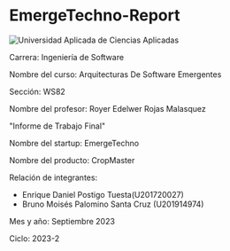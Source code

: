 # EmergeTechno-Report
 ![Universidad Aplicada de Ciencias Aplicadas](https://upload.wikimedia.org/wikipedia/commons/f/fc/UPC_logo_transparente.png)
 
 Carrera: Ingeniería de Software

Nombre del curso: Arquitecturas De Software Emergentes

Sección: WS82

Nombre del profesor: Royer Edelwer Rojas Malasquez

"Informe de Trabajo Final"

Nombre del startup: EmergeTechno

Nombre del producto: CropMaster

Relación de integrantes:

-   Enrique Daniel Postigo Tuesta(U201720027)
-   Bruno Moisés Palomino Santa Cruz (U201914974)


Mes y año: Septiembre 2023

Ciclo: 2023-2
<!--stackedit_data:
eyJoaXN0b3J5IjpbMTc4ODk2NDM5NSwtMjIzNTQ0NTk3LDM5MD
MxNjA1MSw4MjU4NTk2NjJdfQ==
-->